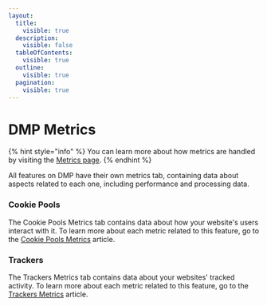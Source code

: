 ```yaml
---
layout:
  title:
    visible: true
  description:
    visible: false
  tableOfContents:
    visible: true
  outline:
    visible: true
  pagination:
    visible: true
---
```


# DMP Metrics

{% hint style="info" %}
You can learn more about how metrics are handled by visiting the [Metrics page](../../metrics.md).&#x20;
{% endhint %}

All features on DMP have their own metrics tab, containing data about aspects related to each one, including performance and processing data.

### Cookie Pools

The Cookie Pools Metrics tab contains data about how your website's users interact with it. To learn more about each metric related to this feature, go to the [Cookie Pools Metrics](cookie-pools-metrics.md) article.

### Trackers

The Trackers Metrics tab contains data about your websites' tracked activity. To learn more about each metric related to this feature, go to the [Trackers Metrics](trackers-metrics.md) article.

